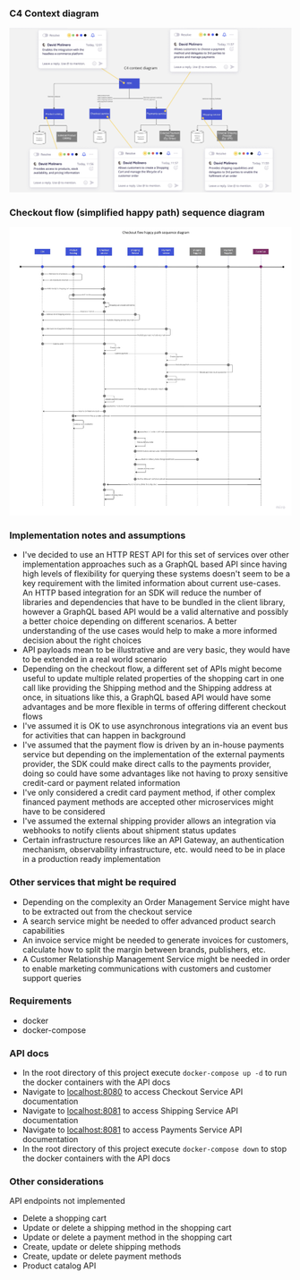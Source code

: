 ### C4 Context diagram

![c4-context-diagram.png](resources/c4-context-diagram.jpg)

### Checkout flow (simplified happy path) sequence diagram

![checkout-flow-sequence-diagram.jpg](resources/checkout-flow-sequence-diagram.jpg)

### Implementation notes and assumptions

- I've decided to use an HTTP REST API for this set of services over other implementation approaches such as a GraphQL
  based API since having high levels of flexibility for querying these systems doesn't seem to be a key requirement
  with the limited information about current use-cases. An HTTP based integration for an SDK will reduce the number of
  libraries and dependencies that have to be bundled in the client library, however a GraphQL based API would be a
  valid alternative and possibly a better choice depending on different scenarios. A better understanding of the use
  cases would help to make a more informed decision about the right choices
- API payloads mean to be illustrative and are very basic, they would have to be extended in a real world scenario
- Depending on the checkout flow, a different set of APIs might become useful to update multiple related properties of 
  the shopping cart in one call like providing the Shipping method and the Shipping address at once, in situations like
  this, a GraphQL based API would have some advantages and be more flexible in terms of offering different checkout 
  flows
- I've assumed it is OK to use asynchronous integrations via an event bus for activities that can happen in background
- I've assumed that the payment flow is driven by an in-house payments service but depending on the implementation of
  the external payments provider, the SDK could make direct calls to the payments provider, doing so could have some
  advantages like not having to proxy sensitive credit-card or payment related information
- I've only considered a credit card payment method, if other complex financed payment methods are accepted other
  microservices might have to be considered
- I've assumed the external shipping provider allows an integration via webhooks to notify clients about shipment status
  updates
- Certain infrastructure resources like an API Gateway, an authentication mechanism, observability infrastructure, etc.
  would need to be in place in a production ready implementation

### Other services that might be required

- Depending on the complexity an Order Management Service might have to be extracted out from the checkout service
- A search service might be needed to offer advanced product search capabilities
- An invoice service might be needed to generate invoices for customers, calculate how to split the margin between
  brands, publishers, etc.
- A Customer Relationship Management Service might be needed in order to enable marketing communications with customers
  and customer support queries

### Requirements

- docker
- docker-compose

### API docs

- In the root directory of this project execute `docker-compose up -d` to run the docker containers with the API docs
- Navigate to [localhost:8080](http://localhost:8080) to access Checkout Service API documentation
- Navigate to [localhost:8081](http://localhost:8081) to access Shipping Service API documentation
- Navigate to [localhost:8081](http://localhost:8082) to access Payments Service API documentation
- In the root directory of this project execute `docker-compose down` to stop the docker containers with the API docs

### Other considerations

API endpoints not implemented

- Delete a shopping cart
- Update or delete a shipping method in the shopping cart
- Update or delete a payment method in the shopping cart
- Create, update or delete shipping methods
- Create, update or delete payment methods
- Product catalog API
